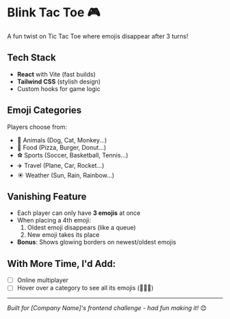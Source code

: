 # Blink Tac Toe 🎮

A fun twist on Tic Tac Toe where emojis disappear after 3 turns!

## Tech Stack
- **React** with Vite (fast builds)
- **Tailwind CSS** (stylish design)
- Custom hooks for game logic

## Emoji Categories
Players choose from:
- 🐶 Animals (Dog, Cat, Monkey...)  
- 🍕 Food (Pizza, Burger, Donut...)  
- ⚽ Sports (Soccer, Basketball, Tennis...)  
- ✈️ Travel (Plane, Car, Rocket...)  
- ☀️ Weather (Sun, Rain, Rainbow...)

## Vanishing Feature
- Each player can only have **3 emojis** at once  
- When placing a 4th emoji:  
  1. Oldest emoji disappears (like a queue)  
  2. New emoji takes its place  
- **Bonus**: Shows glowing borders on newest/oldest emojis

## With More Time, I'd Add:
- [ ] Online multiplayer  
- [ ] Hover over a category to see all its emojis (🐶🐱🐭)

---

*Built for [Company Name]'s frontend challenge - had fun making it!* 😊

